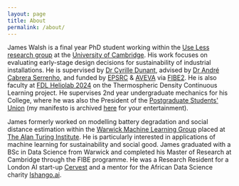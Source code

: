 ```yaml
---
layout: page
title: About
permalink: /about/
---
```


James Walsh is a final year PhD student working within the <a href="https://ukfires.org/james-walsh/">Use Less research group</a> at the <a href="https://www.fibe-cdt.eng.cam.ac.uk/staff/james-walsh">University of Cambridge</a>. His work focuses on evaluating early-stage design decisions for sustainability of industrial installations. He is supervised by <a href="https://www.uselessgroup.org/about-us/current-people/dr-cyrille-dunant">Dr Cyrille Dunant</a>, advised by <a href="https://www.uselessgroup.org/about-us/current-people/dr-andre-cabrera-serrenho">Dr André Cabrera Serrenho</a>, and funded by <a href="https://www.ukri.org/councils/epsrc/">EPSRC</a> &#38; <a href="https://www.aveva.com/">AVEVA</a> via <a href="https://www.fibe-cdt.eng.cam.ac.uk/">FIBE2</a>. He is also faculty at <a href="https://frontierdevelopmentlab.org/fdl2024">FDL Heliolab 2024</a> on the Thermospheric Density Continuous Learning project. He supervises 2nd year undergraduate mechanics for his College, where he was also the President of the <a href="https://www.girtonmcr.com/committee">Postgraduate Students' Union</a> (my manifesto is archived <a href="/mcr/">here</a> for your entertainment).


James formerly worked on modelling battery degradation and social distance estimation within the <a href="https://wmlg.io/">Warwick Machine Learning Group</a> placed at <a href="https://www.turing.ac.uk/people/former-researchers/james-walsh">The Alan Turing Institute</a>. He is particularly interested in applications of machine learning for sustainability and social good. James graduated with a BSc in Data Science from Warwick and completed his Master of Research at Cambridge through the FIBE programme. He was a Research Resident for a London AI start-up <a href="https://cervest.earth/">Cervest</a> and a mentor for the African Data Science charity <a href="https://ishango.ai/">Ishango.ai</a>. 
